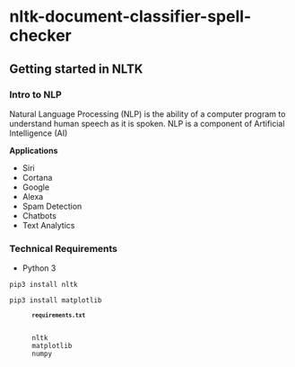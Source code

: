 # nltk-document-classifier-spell-checker

## Getting started in NLTK

### Intro to NLP

Natural Language Processing (NLP) is the ability of a computer program to understand human speech as it is spoken.
NLP is a component of Artificial Intelligence (AI)

**Applications**

- Siri
- Cortana
- Google
- Alexa
- Spam Detection
- Chatbots
- Text Analytics

### Technical Requirements

- Python 3

```
pip3 install nltk
```

```
pip3 install matplotlib
```

<figure><code><b><sup>requirements.txt</sup></b></code><pre overflow: auto;><code>
nltk
matplotlib
numpy
</code></pre></figure>
